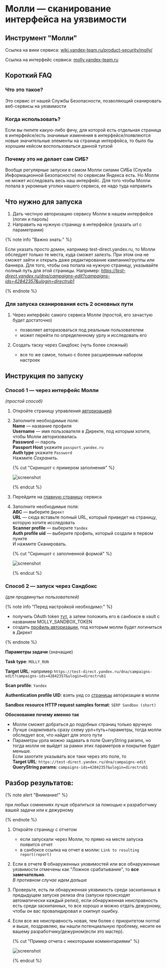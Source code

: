 # Молли — сканирование интерфейса на уязвимости

## Инструмент "Молли"

Ссылка на вики сервиса: [wiki.yandex-team.ru/product-security/molly/](https://wiki.yandex-team.ru/product-security/molly/)

Ссылка на интерфейс сервиса: [molly.yandex-team.ru](https://molly.yandex-team.ru/)

## Короткий FAQ

### Что это такое?

Это сервис от нашей Службы Безопасности, позволяющий сканировать веб-сервисы на уязвимости

### Когда использовать?

Если вы пилите какую-либо фичу, для которой есть отдельная страница в интерфейсе/есть значимые изменения в интерфейсе/появляются новые значительные элементы на странице интерфейса, то было бы хорошим кейсом воспользоваться данной тулзой

### Почему это не делает сам СИБ?

Вообще регулярные запуски в самом Молли силами СИБа (Служба Информационной Безопасности) по сервисам Яндекса есть. Но Молли не может исследовать весь наш интерфейс. Для того чтобы Молли попала в укромные уголки нашего сервиса, ее надо туда направить


## Что нужно для запуска

1. Дать честную авторизацию сервису Молли в нашем интерфейсе (логин и пароль)  
1. Направить на нужную страницу в интерфейсе (указать url с параметрами)


{% note info "Важно знать:" %}

Если указать просто домен, например test-direct.yandex.ru, то Молли обследует только те места, куда сможет залезть.
При этом она не сможет зайти и открыть даже редактирование кампании/группы или баннера.
Для того, чтобы она попала на нужную страницу, указывайте полный путь для этой страницы.
Например: _https://test-direct.yandex.ru/dna/campaigns-edit?campaigns-ids=42842357&ulogin=directrub1_

{% endnote %}


### Для запуска сканирования есть 2 основных пути

1. Через интерфейс самого сервиса Молли (простой, его зачастую будет достаточно)  
	- позволяет авторизоваться под реальным пользователем  
	- может перейти по определенному урлу и исследовать его

1. Создать таску через Сандбокс (чуть более сложный)  
	- все то же самое, только с более расширенным набором настроек


## Инструкция по запуску

### Способ 1 — через интерфейс Молли
_(простой способ)_

1. Откройте страницу управления [авторизацией](https://molly.yandex-team.ru/auth_profile)

1. Заполните необходимые поля:  
**Name** — название профиля  
**Username** — имя пользователя в Директе, под которым хотите, чтобы Молли авторизовалась  
**Password** — пароль  
**Passport Host** укажите `passport.yandex.ru`  
**Auth type** укажите `Password`   
Нажмите _Сохранить_.  

   {% cut "Скриншот с примером заполнения" %}
   
   ![screenshot](_assets/molly_auth_screenshot.png "Скриншот страницы авторизации  Molly")
   
   {% endcut %}

1. Перейдите на [главную страницу](https://molly.yandex-team.ru/) сервиса

1. Заполните необходимые поля:  
**ABC** — выберите `Директ`   
**URL** — сюда вставьте полный URL, который приведет на страницу, которую хотите исследовать  
**Scanner profile** —  выберите `Yandex`  
**Auth profile uid** — выберите профиль, который создали в первом пункте  
И нажмите Сканировать.  

   {% cut "Скриншот с заполненной формой" %}
   
   ![screenshot](_assets/molly_launch_screenshot.png "Скриншот заполненной формы на запуску Molly")
   
   {% endcut %}



### Способ 2 — запуск через Сандбокс
_(для продвинутых пользователей)_

{% note info "Перед настройкой необходимо:" %}

- получить OAuth token [тут](https://molly.yandex-team.ru/token), а затем положить его в санбоксе в vault с названием MOLLY_SANDBOX_TOKEN  
- создать [профиль авторизации](https://molly.yandex-team.ru/auth_profile), под которым молли будет логиниться в Директ

{% endnote %}

__Параметры задачи__ (значащие)

**Task type**: `MOLLY_RUN`  

**Target URL**: например `https://test-direct.yandex.ru/dna/campaigns-edit?campaigns-ids=42842357&ulogin=directrub1`

**Scan profile**: `Yandex`

**Authentication profile UID**: взять уид со [страницы](https://molly.yandex-team.ru/auth_profile) авторизации в молли

**Sandbox resource HTTP request samples format**: `SERP Sandbox (short)`


__Обоснование почему именно так__

* Молли сможет добраться до подобных страниц только вручную  
* Лучше скармливать сразу схему урл+путь+параметры, тогда молли обследует все, что найдет для этого пути  
* Параметры урла можно задавать в поле QueryString params, но тогда молли не выйдет за рамки этих параметров и покрытие будет меньше.  
Если захотите указывать все таки через это поле, то   
**Target URL**: `https://test-direct.yandex.ru/dna/campaigns-edit`  
**QueryString params**: `campaigns-ids=42842357&ulogin=directrub1`


## Разбор результатов:

{% note alert "Внимание!" %}

при любых сомнениях лучше обратиться за помощью к разработчику вашей задачи или к дежурному

{% endnote %}

1. Откройте страницу с отчетом   
	- если запускали через Молли, то прямо на месте запуска появится отчет  
	- в санбоксе ссылка на отчет в молли: `Link to resulting report(report)`  

1. Если в отчете __0__ обнаруженных уязвимостей или все обнаруженные уязвимости отмечены как "Ложное срабатывание", то __все замечательно__.  
_В противном случае идем дальше_

1. Проверьте, есть ли обнаруженная уязвимость среди заскипанных в предыдущем запуске релиза dna (запуски происходят автоматически каждый релиз), если обнаруженная неисправность есть среди заскипанных, то все хорошо и можно отдать дежурному, чтобы он вас провалидировал и скипнул ошибку.

1. Если все же неисправность новая, тем более с приоритетом normal и выше, поздравляю, вы нашли потенциальную проблему, несите ее вашему разработчику/дежурном(если это мастер).

   {% cut "Пример отчета с некоторыми комментариями" %}
   
   ![screenshot](_assets/molly_report_screenshot.png "Скриншот отчета Molly")
   
   {% endcut %}
